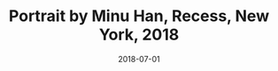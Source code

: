 ---
layout: allpaintingdetail
title:  Portrait by Minu Han, Recess, New York, 2018
date:   2018-07-01
image: Taeyoon_Choi_Portrait_2018_HMU_1526-Edit.jpg
meta: Photo by Minu Han
orientation: horizontal
alt-text: Artist portrait in his studio in Recess. Taeyoon is sitting in front of a large window looking out to a tree. He is wearing a white shirt and grey pants. He's an Asian men in his mid-thirties, wearing glasses and has a medium length hair combed to his right. A few paintings are visible in the studio. Photo by Minu Han. 
categories: all-paintings
order:
---